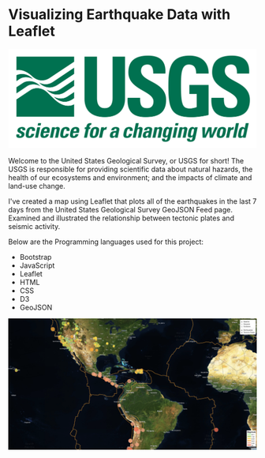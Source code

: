 # Visualizing Earthquake Data with Leaflet

![1-Logo](Images/1-Logo.png)


Welcome to the United States Geological Survey, or USGS for short! The USGS is responsible for providing scientific data about natural hazards, the health of our ecosystems and environment; and the impacts of climate and land-use change. 

I've created a map using Leaflet that plots all of the earthquakes in the last 7 days from the United States Geological Survey GeoJSON Feed page. Examined and illustrated the relationship between tectonic plates and seismic activity.

Below are the Programming languages used for this project:
- Bootstrap
- JavaScript
- Leaflet
- HTML
- CSS
- D3
- GeoJSON

![earthquake](Images/earthquake.png)
